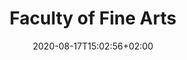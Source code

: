 ---
title: "Faculty of Fine Arts"
date: 2020-08-17T15:02:56+02:00
draft: false

opening: "26.09.2020 16.00"
duration: "30.09-30.10.2020"
hours: "Úterý/Čtvrtek/Sobota 14.00-18:00"
---